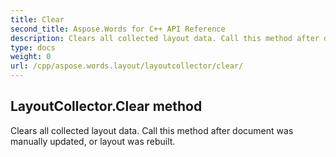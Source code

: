 ```yaml
---
title: Clear
second_title: Aspose.Words for C++ API Reference
description: Clears all collected layout data. Call this method after document was manually updated, or layout was rebuilt. 
type: docs
weight: 0
url: /cpp/aspose.words.layout/layoutcollector/clear/
---
```

## LayoutCollector.Clear method


Clears all collected layout data. Call this method after document was manually updated, or layout was rebuilt.

